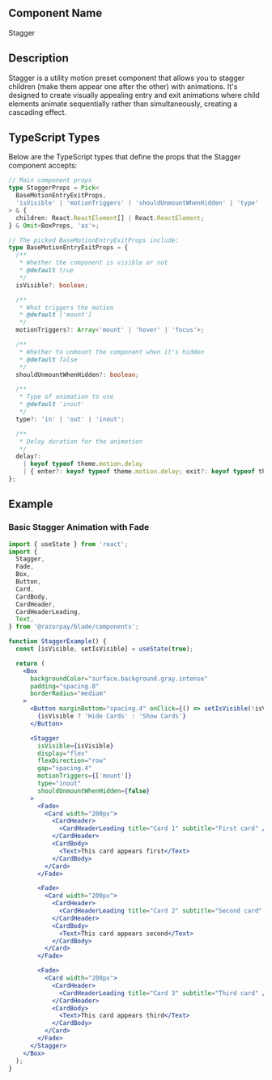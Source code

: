 ## Component Name

Stagger

## Description

Stagger is a utility motion preset component that allows you to stagger children (make them appear one after the other) with animations. It's designed to create visually appealing entry and exit animations where child elements animate sequentially rather than simultaneously, creating a cascading effect.

## TypeScript Types

Below are the TypeScript types that define the props that the Stagger component accepts:

```typescript
// Main component props
type StaggerProps = Pick<
  BaseMotionEntryExitProps,
  'isVisible' | 'motionTriggers' | 'shouldUnmountWhenHidden' | 'type' | 'delay'
> & {
  children: React.ReactElement[] | React.ReactElement;
} & Omit<BoxProps, 'as'>;

// The picked BaseMotionEntryExitProps include:
type BaseMotionEntryExitProps = {
  /**
   * Whether the component is visible or not
   * @default true
   */
  isVisible?: boolean;

  /**
   * What triggers the motion
   * @default ['mount']
   */
  motionTriggers?: Array<'mount' | 'hover' | 'focus'>;

  /**
   * Whether to unmount the component when it's hidden
   * @default false
   */
  shouldUnmountWhenHidden?: boolean;

  /**
   * Type of animation to use
   * @default 'inout'
   */
  type?: 'in' | 'out' | 'inout';

  /**
   * Delay duration for the animation
   */
  delay?:
    | keyof typeof theme.motion.delay
    | { enter?: keyof typeof theme.motion.delay; exit?: keyof typeof theme.motion.delay };
};
```

## Example

### Basic Stagger Animation with Fade

```jsx
import { useState } from 'react';
import {
  Stagger,
  Fade,
  Box,
  Button,
  Card,
  CardBody,
  CardHeader,
  CardHeaderLeading,
  Text,
} from '@razorpay/blade/components';

function StaggerExample() {
  const [isVisible, setIsVisible] = useState(true);

  return (
    <Box
      backgroundColor="surface.background.gray.intense"
      padding="spacing.8"
      borderRadius="medium"
    >
      <Button marginBottom="spacing.4" onClick={() => setIsVisible(!isVisible)}>
        {isVisible ? 'Hide Cards' : 'Show Cards'}
      </Button>

      <Stagger
        isVisible={isVisible}
        display="flex"
        flexDirection="row"
        gap="spacing.4"
        motionTriggers={['mount']}
        type="inout"
        shouldUnmountWhenHidden={false}
      >
        <Fade>
          <Card width="200px">
            <CardHeader>
              <CardHeaderLeading title="Card 1" subtitle="First card" />
            </CardHeader>
            <CardBody>
              <Text>This card appears first</Text>
            </CardBody>
          </Card>
        </Fade>

        <Fade>
          <Card width="200px">
            <CardHeader>
              <CardHeaderLeading title="Card 2" subtitle="Second card" />
            </CardHeader>
            <CardBody>
              <Text>This card appears second</Text>
            </CardBody>
          </Card>
        </Fade>

        <Fade>
          <Card width="200px">
            <CardHeader>
              <CardHeaderLeading title="Card 3" subtitle="Third card" />
            </CardHeader>
            <CardBody>
              <Text>This card appears third</Text>
            </CardBody>
          </Card>
        </Fade>
      </Stagger>
    </Box>
  );
}
```
